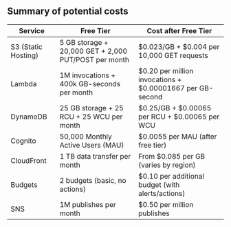 ## Summary of potential costs

| Service             | Free Tier                                            | Cost after Free Tier                                      |
| ------------------- | ---------------------------------------------------- | --------------------------------------------------------- |
| S3 (Static Hosting) | 5 GB storage + 20,000 GET + 2,000 PUT/POST per month | $0.023/GB + $0.004 per 10,000 GET requests                |
| Lambda              | 1M invocations + 400k GB-seconds per month           | $0.20 per million invocations + $0.00001667 per GB-second |
| DynamoDB            | 25 GB storage + 25 RCU + 25 WCU per month            | $0.25/GB + $0.00065 per RCU + $0.00065 per WCU            |
| Cognito             | 50,000 Monthly Active Users (MAU)                    | $0.0055 per MAU (after free tier)                         |
| CloudFront          | 1 TB data transfer per month                         | From $0.085 per GB (varies by region)                     |
| Budgets             | 2 budgets (basic, no actions)                        | $0.10 per additional budget (with alerts/actions)         |
| SNS                 | 1M publishes per month                               | $0.50 per million publishes                               |
